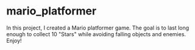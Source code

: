 # mario_platformer
In this project, I created a Mario platformer game. The goal is to last long enough to collect 10 "Stars" while avoiding falling objects and enemies. Enjoy!
